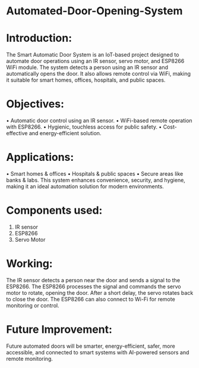 # Automated-Door-Opening-System
# Introduction:
The Smart Automatic Door System is an IoT-based project designed to automate door operations using an IR sensor, servo motor, and ESP8266 WiFi module. The system detects a person using an IR sensor and automatically opens the door. It also allows remote control via WiFi, making it suitable for smart homes, offices, hospitals, and public spaces.

# Objectives:
• Automatic door control using an IR sensor.
• WiFi-based remote operation with ESP8266.
• Hygienic, touchless access for public safety.
• Cost-effective and energy-efficient solution.

# Applications:
• Smart homes & offices
• Hospitals & public spaces
• Secure areas like banks & labs. 
This system enhances convenience, security, and hygiene, making it an ideal automation solution for modern environments.

# Components used:
1) IR sensor
2) ESP8266
3) Servo Motor

# Working:
The IR sensor detects a person near the door and sends a signal to the ESP8266. The ESP8266 processes the signal and commands the servo motor to rotate, opening the door. After a short delay, the servo rotates back to close the door. The ESP8266 can also connect to Wi-Fi for remote monitoring or control.

# Future Improvement:
Future automated doors will be smarter, energy-efficient, safer, more accessible, and connected to smart systems with AI-powered sensors and remote monitoring.







